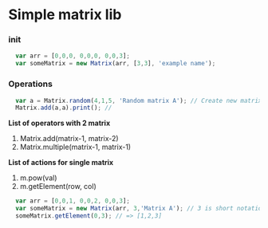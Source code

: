 # Simple matrix lib

### init
```js
  var arr = [0,0,0, 0,0,0, 0,0,3];
  var someMatrix = new Matrix(arr, [3,3], 'example name');
```

### Operations

```js
  var a = Matrix.random(4,1,5, 'Random matrix A'); // Create new matrix 4x4 with random val[i,j]
  Matrix.add(a,a).print(); //
```

**List of operators with 2 matrix**
1. Matrix.add(matrix-1, matrix-2)
2. Matrix.multiple(matrix-1, matrix-1)

**List of actions for single matrix**
1. m.pow(val)
2. m.getElement(row, col)
```js
  var arr = [0,0,1, 0,0,2, 0,0,3];
  var someMatrix = new Matrix(arr, 3,'Matrix A'); // 3 is short notation. Full notation: [3,3]
  someMatrix.getElement(0,3); // => [1,2,3]
```
  
